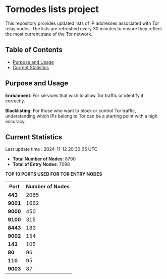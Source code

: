 # Tornodes lists project

This repository provides updated lists of IP addresses associated with Tor relay nodes. The lists are refreshed every 30 minutes to ensure they reflect the most current state of the Tor network.

## Table of Contents

- [Purpose and Usage](#purpose-and-usage)
- [Current Statistics](#current-statistics)


## Purpose and Usage

**Enrichment**: For services that wish to allow Tor traffic or identify it correctly.

**Blacklisting**: For those who want to block or control Tor traffic, understanding which IPs belong to Tor can be a starting point with a high accuracy.

## Current Statistics

Last update time : 2024-11-12 20:30:05 UTC

- **Total Number of Nodes**: 8790
- **Total of Entry Nodes**: 7098

**TOP 10 PORTS USED FOR TOR ENTRY NODES**

| **Port** | **Number of Nodes** |
|------|-----------------|
| **443**   | 2065  |
| **9001**   | 1662  |
| **9000**   | 450  |
| **9100**   | 315  |
| **8443**   | 183  |
| **9002**   | 154  |
| **143**   | 105  |
| **80**   | 96  |
| **110**   | 95  |
| **9003**   | 87  |

